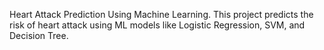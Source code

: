 Heart Attack Prediction Using Machine Learning.
This project predicts the risk of heart attack using ML models like Logistic Regression, SVM, and Decision Tree.
